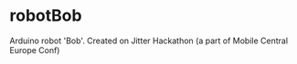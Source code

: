 robotBob
========

Arduino robot 'Bob'. Created on Jitter Hackathon (a part of Mobile Central Europe Conf)
